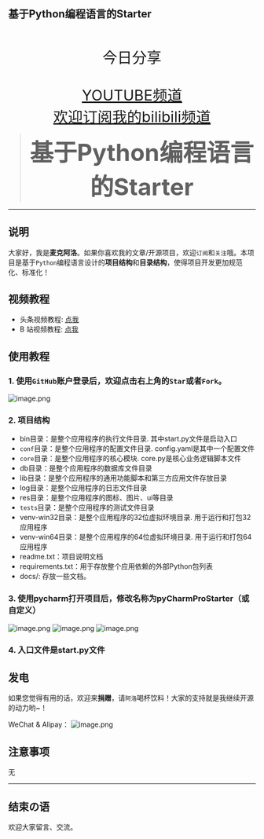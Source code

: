 ## 基于Python编程语言的Starter

<div align="center">
  <img alt="" id="zhh-logo-path" src="https://article.biliimg.com/bfs/article/f64d2c3eaa0bad6350e7c956b56116b05b3d9bf0.png" />
  <div style="margin-top:1.1em;margin-bottom:1.1em;font-size:30px">今日分享</div>
  <div>
    <a href="https://www.youtube.com/channel/UCHDCnROLuwphs9sHHjwGj5g" style="margin-top:1.1em;margin-bottom:1.1em;font-size:30px">YOUTUBE频道</a></br>
    <a href="https://space.bilibili.com/558452474" style="margin-top:1.1em;margin-bottom:1.1em;font-size:30px;">欢迎订阅我的bilibili频道</a>
    <blockquote><b><font id="zhh-article-name" size="30px">基于Python编程语言的Starter</font></b></blockquote>
 </div>
</div>

------

## 说明
大家好，我是**麦克阿洛**。如果你喜欢我的文章/开源项目，欢迎`订阅`和`关注`哦。本项目是基于`Python`编程语言设计的**项目结构**和**目录结构**，使得项目开发更加规范化、标准化！


## 视频教程
* 头条视频教程: [点我](https://www.youtube.com/channel/UCHDCnROLuwphs9sHHjwGj5g)
* B 站视频教程: [点我](https://space.bilibili.com/558452474)


## 使用教程
### 1. 使用`GitHub`账户登录后，欢迎点击右上角的`Star`或者`Fork`。
![image.png](https://tva1.sinaimg.cn/large/a08bbb05ly1h5xbj3o4uxj20hr0brq4b.jpg)


### 2. 项目结构
* bin目录：是整个应用程序的执行文件目录. 其中start.py文件是启动入口
* `conf`目录：是整个应用程序的配置文件目录. config.yaml是其中一个配置文件
* `core`目录：是整个应用程序的核心模块. core.py是核心业务逻辑脚本文件
* db目录：是整个应用程序的数据库文件目录
* lib目录：是整个应用程序的通用功能脚本和第三方应用文件存放目录
* log目录：是整个应用程序的日志文件目录
* res目录：是整个应用程序的图标、图片、ui等目录
* `tests`目录：是整个应用程序的测试文件目录
* venv-win32目录：是整个应用程序的32位虚拟环境目录. 用于运行和打包32应用程序
* venv-win64目录：是整个应用程序的64位虚拟环境目录. 用于运行和打包64应用程序
* readme.txt：项目说明文档
* requirements.txt：用于存放整个应用依赖的外部Python包列表
* docs/: 存放一些文档。

### 3. 使用pycharm打开项目后，修改名称为**pyCharmProStarter**（或自定义）
 
![image.png](https://tva1.sinaimg.cn/large/a08bbb05ly1h5xbnh9aauj20oi0i7qap.jpg)
![image.png](https://tva1.sinaimg.cn/large/a08bbb05ly1h5xbnx9tqsj20tr08zmy1.jpg)
![image.png](https://tva1.sinaimg.cn/large/a08bbb05ly1h5xbowv27kj20w9077dgl.jpg)

### 4. 入口文件是start.py文件

## 发电

如果您觉得有用的话，欢迎来**捐赠**，请`阿洛`喝杯饮料！大家的支持就是我继续开源的动力哟~！

WeChat & Alipay： ![image.png](https://tva1.sinaimg.cn/large/a08bbb05ly1h5xcve8ur6j211b0pmqeh.jpg)


## 注意事项
无

-------------------------------------------------------------------------------------------------------------------------
## 结束の语 
欢迎大家留言、交流。

